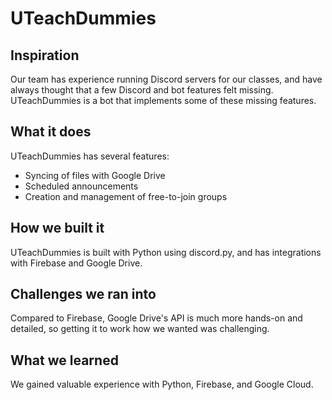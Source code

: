 # UTeachDummies

## Inspiration
Our team has experience running Discord servers for our classes, and have always thought that a few Discord and bot features felt missing. UTeachDummies is a bot that implements some of these missing features.

## What it does
UTeachDummies has several features:
- Syncing of files with Google Drive
- Scheduled announcements
- Creation and management of free-to-join groups

## How we built it
UTeachDummies is built with Python using discord.py, and has integrations with Firebase and Google Drive.

## Challenges we ran into
Compared to Firebase, Google Drive's API is much more hands-on and detailed, so getting it to work how we wanted was challenging.

## What we learned
We gained valuable experience with Python, Firebase, and Google Cloud.
